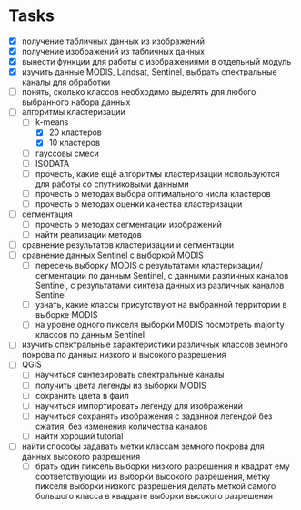 # Tasks

- [x] получение табличных данных из изображений
- [x] получение изображений из табличных данных
- [x] вынести функции для работы с изображениями в отдельный модуль
- [x] изучить данные MODIS, Landsat, Sentinel, выбрать спектральные каналы для обработки
- [ ] понять, сколько классов необходимо выделять для любого выбранного набора данных
- [ ] алгоритмы кластеризации
  - [ ] k-means
    - [x] 20 кластеров
    - [x] 10 кластеров
  - [ ] гауссовы смеси
  - [ ] ISODATA
  - [ ] прочесть, какие ещё алгоритмы кластеризации используются для работы со спутниковыми данными
  - [ ] прочесть о методах выбора оптимального числа кластеров
  - [ ] прочесть о методах оценки качества кластеризации
- [ ] сегментация
  - [ ] прочесть о методах сегментации изображений
  - [ ] найти реализации методов
- [ ] сравнение результатов кластеризации и сегментации
- [ ] сравнение данных Sentinel с выборкой MODIS
  - [ ] пересечь выборку MODIS с результатами кластеризации/сегментации по данным Sentinel, с данными различных каналов Sentinel, c результатами синтеза данных из различных каналов Sentinel
  - [ ] узнать, какие классы присутствуют на выбранной территории в выборке MODIS
  - [ ] на уровне одного пикселя выборки MODIS посмотреть majority классов по данным Sentinel
- [ ] изучить спектральные характеристики различных классов земного покрова по данных низкого и высокого разрешения
- [ ] QGIS
  - [ ] научиться синтезировать спектральные каналы
  - [ ] получить цвета легенды из выборки MODIS
  - [ ] сохранить цвета в файл
  - [ ] научиться импортировать легенду для изображений
  - [ ] научиться сохранять изображения с заданной легендой без сжатия, без изменения количества каналов
  - [ ] найти хороший tutorial
- [ ] найти способы задавать метки классам земного покрова для данных высокого разрешения
  - [ ] брать один пиксель выборки низкого разрешения и квадрат ему соответствующий из выборки высокого разрешения, метку пикселя выборки низкого разрешения делать меткой самого большого класса в квадрате выборки высокого разрешения
